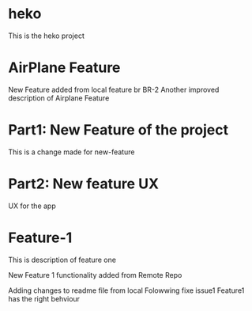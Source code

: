 # heko
This is the heko project

# AirPlane Feature 
New Feature added from local feature br BR-2
Another improved description of Airplane Feature

# Part1: New Feature of the project
This is a change made for new-feature 

# Part2: New feature UX 
UX for the app

# Feature-1 
This is description of feature one

New Feature 1 functionality added from Remote Repo 

Adding changes to readme file from local
Folowwing fixe issue1 Feature1 has the right behviour
